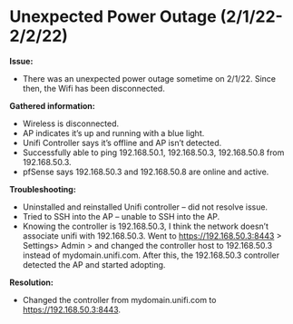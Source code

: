 # Unexpected Power Outage (2/1/22-2/2/22)

**Issue:**
-	There was an unexpected power outage sometime on 2/1/22. Since then, the Wifi has been disconnected. 

**Gathered information:**
-	Wireless is disconnected.
-	AP indicates it’s up and running with a blue light.
-	Unifi Controller says it’s offline and AP isn’t detected. 
-	Successfully able to ping 192.168.50.1, 192.168.50.3, 192.168.50.8 from 192.168.50.3.
-	pfSense says 192.168.50.3 and 192.168.50.8 are online and active.


**Troubleshooting:**
-	Uninstalled and reinstalled Unifi controller – did not resolve issue.
-	Tried to SSH into the AP – unable to SSH into the AP.
-	Knowing the controller is 192.168.50.3, I think the network doesn’t associate unifi with 192.168.50.3. Went to https://192.168.50.3:8443 > Settings> Admin > and changed the controller host to 192.168.50.3 instead of mydomain.unifi.com. After this, the 192.168.50.3 controller detected the AP and started adopting. 

**Resolution:**
-	Changed the controller from mydomain.unifi.com to https://192.168.50.3:8443.

